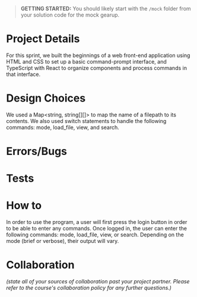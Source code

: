 > **GETTING STARTED:** You should likely start with the `/mock` folder from your solution code for the mock gearup.

# Project Details
For this sprint, we built the beginnings of a web front-end application using HTML and CSS to set up a basic command-prompt interface, and TypeScript with React to organize components and process commands in that interface.


# Design Choices
We used a Map<string, string[][]> to map the name of a filepath to its contents. We also used switch statements to handle the following commands: mode, load_file, view, and search.

# Errors/Bugs

# Tests

# How to
In order to use the program, a user will first press the login button in order to be able to enter any commands. Once logged in, the user can enter the following commands: mode, load_file, view, or search. Depending on the mode (brief or verbose), their output will vary.

# Collaboration
*(state all of your sources of collaboration past your project partner. Please refer to the course's collaboration policy for any further questions.)*
